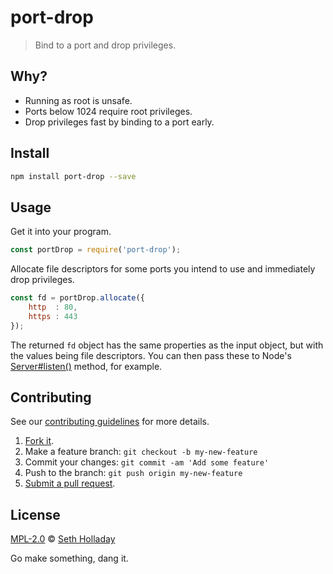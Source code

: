 # port-drop

> Bind to a port and drop privileges.

## Why?

 - Running as root is unsafe.
 - Ports below 1024 require root privileges.
 - Drop privileges fast by binding to a port early.

## Install

```sh
npm install port-drop --save
```

## Usage

Get it into your program.

```js
const portDrop = require('port-drop');
```

Allocate file descriptors for some ports you intend to use and immediately drop privileges.

```js
const fd = portDrop.allocate({
    http  : 80,
    https : 443
});
```

The returned `fd` object has the same properties as the input object, but with the values being file descriptors. You can then pass these to Node's [Server#listen()](https://nodejs.org/api/http.html#http_server_listen_handle_callback) method, for example.

## Contributing

See our [contributing guidelines](https://github.com/sholladay/port-drop/blob/master/CONTRIBUTING.md "The guidelines for participating in this project.") for more details.

1. [Fork it](https://github.com/sholladay/port-drop/fork).
2. Make a feature branch: `git checkout -b my-new-feature`
3. Commit your changes: `git commit -am 'Add some feature'`
4. Push to the branch: `git push origin my-new-feature`
5. [Submit a pull request](https://github.com/sholladay/port-drop/compare "Submit code to this project for review.").

## License

[MPL-2.0](https://github.com/sholladay/port-drop/blob/master/LICENSE "The license for port-drop.") © [Seth Holladay](http://seth-holladay.com "Author of port-drop.")

Go make something, dang it.
